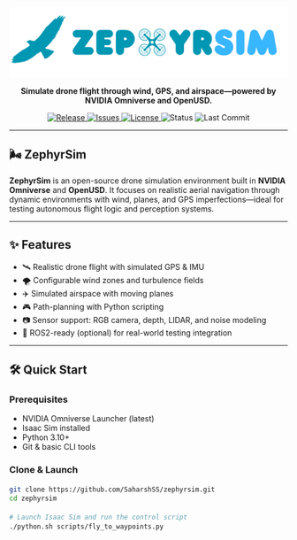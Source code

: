 <p align="center">
  <img src="https://raw.githubusercontent.com/SaharshSS/zephyrsim/main/media/zephyrsim-banner.png" alt="ZephyrSim Logo" />
</p>

<p align="center">
  <b>Simulate drone flight through wind, GPS, and airspace—powered by NVIDIA Omniverse and OpenUSD.</b>
</p>

<p align="center">
  <a href="https://github.com/SaharshSS/ZephyrSim/releases">
    <img alt="Release" src="https://img.shields.io/github/v/release/SaharshSS/ZephyrSim?include_prereleases">
  </a>
  <a href="https://github.com/SaharshSS/ZephyrSim/issues">
    <img alt="Issues" src="https://img.shields.io/github/issues/SaharshSS/ZephyrSim">
  </a>
  <a href="https://github.com/SaharshSS/ZephyrSim/blob/main/LICENSE">
    <img alt="License" src="https://img.shields.io/github/license/SaharshSS/ZephyrSim">
  </a>
  <img alt="Status" src="https://img.shields.io/badge/status-WIP-yellow">
  <img alt="Last Commit" src="https://img.shields.io/github/last-commit/SaharshSS/ZephyrSim">
</p>

---

## 🌬️ ZephyrSim

**ZephyrSim** is an open-source drone simulation environment built in **NVIDIA Omniverse** and **OpenUSD**. It focuses on realistic aerial navigation through dynamic environments with wind, planes, and GPS imperfections—ideal for testing autonomous flight logic and perception systems.

---

## ✨ Features

- 🛰️ Realistic drone flight with simulated GPS & IMU
- 🌪️ Configurable wind zones and turbulence fields
- ✈️ Simulated airspace with moving planes
- 🎮 Path-planning with Python scripting
- 📷 Sensor support: RGB camera, depth, LIDAR, and noise modeling
- 📡 ROS2-ready (optional) for real-world testing integration

---

## 🛠️ Quick Start

### Prerequisites

- NVIDIA Omniverse Launcher (latest)
- Isaac Sim installed
- Python 3.10+
- Git & basic CLI tools

### Clone & Launch

```bash
git clone https://github.com/SaharshSS/zephyrsim.git
cd zephyrsim

# Launch Isaac Sim and run the control script
./python.sh scripts/fly_to_waypoints.py
